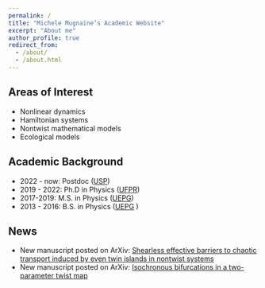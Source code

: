 ```yaml
---
permalink: /
title: "Michele Mugnaine’s Academic Website"
excerpt: "About me"
author_profile: true
redirect_from: 
  - /about/
  - /about.html
---
```


## Areas of Interest
* Nonlinear dynamics
* Hamiltonian systems
* Nontwist mathematical models
* Ecological models

## Academic Background
* 2022 - now: Postdoc ([USP](https://www5.usp.br/))
* 2019 - 2022: Ph.D in Physics ([UFPR](https://ufpr.br/))
* 2017-2019: M.S. in Physics ([UEPG](https://www.uepg.br/))
* 2013 - 2016: B.S. in Physics ([UEPG](https://www.uepg.br/) )

## News

* New manuscript posted on ArXiv: [Shearless effective barriers to chaotic transport induced by even twin islands in nontwist systems](https://arxiv.org/abs/2406.19947)
* New manuscript posted on ArXiv: [Isochronous bifurcations in a two-parameter twist map](https://arxiv.org/abs/2312.12552)
